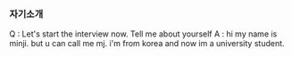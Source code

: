 
### 자기소개
Q : Let's start the interview now. Tell me about yourself
A : hi my name is minji. but u can call me mj. 
i'm from korea and now im a university student. 

